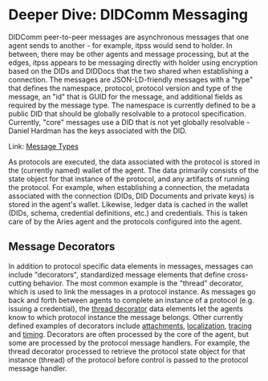 # Deeper Dive: DIDComm Messaging

DIDComm peer-to-peer messages are asynchronous messages that one agent sends to another - for example, itpss would send to holder. In between, there may be other agents and message processing, but at the edges, itpss appears to be messaging directly with holder using encryption based on the DIDs and DIDDocs that the two shared when establishing a connection. The messages are JSON-LD-friendly messages with a "type" that defines the namespace, protocol, protocol version and type of the message, an "id" that is GUID for the message, and additional fields as required by the message type. The namespace is currently defined to be a public DID that should be globally resolvable to a protocol specification. Currently, "core" messages use a DID that is not yet globally resolvable - Daniel Hardman has the keys associated with the DID.

Link: [Message Types](https://github.com/hyperledger/aries-rfcs/blob/master/concepts/0020-message-types/README.md)

As protocols are executed, the data associated with the protocol is stored in the (currently named) wallet of the agent. The data primarily consists of the state object for that instance of the protocol, and any artifacts of running the protocol. For example, when establishing a connection, the metadata associated with the connection (DIDs, DID Documents and private keys) is stored in the agent's wallet. Likewise, ledger data is cached in the wallet (DIDs, schema, credential definitions, etc.) and credentials. This is taken care of by the Aries agent and the protocols configured into the agent.

## Message Decorators

In addition to protocol specific data elements in messages, messages can include "decorators", standardized message elements that define cross-cutting behavior. The most common example is the "thread" decorator, which is used to link the messages in a protocol instance. As messages go back and forth between agents to complete an instance of a protocol (e.g. issuing a credential), the [thread decorator](https://github.com/hyperledger/aries-rfcs/tree/master/concepts/0008-message-id-and-threading) data elements let the agents know to which protocol instance the message belongs. Other currently defined examples of decorators include [attachments](https://github.com/hyperledger/aries-rfcs/tree/master/concepts/0017-attachments), [localization](https://github.com/hyperledger/aries-rfcs/blob/master/features/0043-l10n/README.md), [tracing](https://github.com/hyperledger/aries-rfcs/blob/master/features/0034-message-tracing/README.md) and [timing](https://github.com/hyperledger/aries-rfcs/blob/master/features/0032-message-timing/README.md). Decorators are often processed by the core of the agent, but some are processed by the protocol message handlers. For example, the thread decorator processed to retrieve the protocol state object for that instance (thread) of the protocol before control is passed to the protocol message handler.
